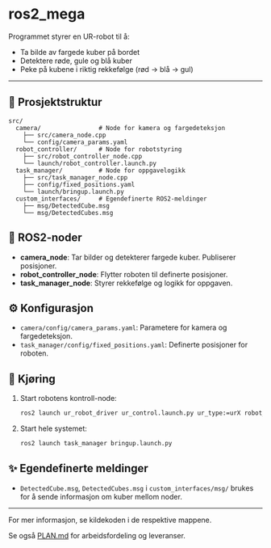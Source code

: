 # ros2_mega

Programmet styrer en UR-robot til å:
- Ta bilde av fargede kuber på bordet
- Detektere røde, gule og blå kuber
- Peke på kubene i riktig rekkefølge (rød → blå → gul)

---

## 📂 Prosjektstruktur

```
src/
  camera/                # Node for kamera og fargedeteksjon
    ├── src/camera_node.cpp
    └── config/camera_params.yaml
  robot_controller/      # Node for robotstyring
    ├── src/robot_controller_node.cpp
    └── launch/robot_controller.launch.py
  task_manager/          # Node for oppgavelogikk
    ├── src/task_manager_node.cpp
    ├── config/fixed_positions.yaml
    └── launch/bringup.launch.py
  custom_interfaces/     # Egendefinerte ROS2-meldinger
    ├── msg/DetectedCube.msg
    └── msg/DetectedCubes.msg
```

## 🧩 ROS2-noder

- **camera_node**: Tar bilder og detekterer fargede kuber. Publiserer posisjoner.
- **robot_controller_node**: Flytter roboten til definerte posisjoner.
- **task_manager_node**: Styrer rekkefølge og logikk for oppgaven.

## ⚙️ Konfigurasjon

- `camera/config/camera_params.yaml`: Parametere for kamera og fargedeteksjon.
- `task_manager/config/fixed_positions.yaml`: Definerte posisjoner for roboten.

## 🚀 Kjøring

1. Start robotens kontroll-node:
   ```bash
   ros2 launch ur_robot_driver ur_control.launch.py ur_type:=urX robot_ip:=<robot_ip> use_mock_hardware:=false initial_joint_controller:=joint_trajectory_controller headless_mode:=true
   ```
2. Start hele systemet:
   ```bash
   ros2 launch task_manager bringup.launch.py
   ```

## ✨ Egendefinerte meldinger

- `DetectedCube.msg`, `DetectedCubes.msg` i `custom_interfaces/msg/` brukes for å sende informasjon om kuber mellom noder.

---

For mer informasjon, se kildekoden i de respektive mappene.

Se også [PLAN.md](PLAN.md) for arbeidsfordeling og leveranser.